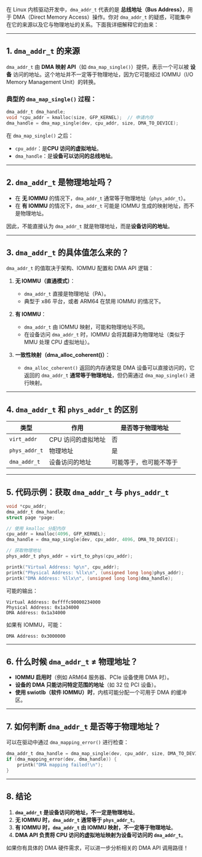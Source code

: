 在 Linux 内核驱动开发中，`dma_addr_t` 代表的是 **总线地址（Bus Address）**，用于 DMA（Direct Memory Access）操作。你对 `dma_addr_t` 的疑惑，可能集中在它的来源以及它与物理地址的关系。下面我详细解释它的由来：

---

## 1. `dma_addr_t` 的来源
`dma_addr_t` 由 **DMA 映射 API**（如 `dma_map_single()`）提供，表示一个可以被 **设备** 访问的地址。这个地址并不一定等于物理地址，因为它可能经过 IOMMU（I/O Memory Management Unit）的转换。

### 典型的 `dma_map_single()` 过程：
```c
dma_addr_t dma_handle;
void *cpu_addr = kmalloc(size, GFP_KERNEL);  // 申请内存
dma_handle = dma_map_single(dev, cpu_addr, size, DMA_TO_DEVICE);
```
在 `dma_map_single()` 之后：
- `cpu_addr`：是**CPU 访问的虚拟地址**。
- `dma_handle`：是**设备可以访问的总线地址**。

---

## 2. `dma_addr_t` 是物理地址吗？
- 在 **无 IOMMU** 的情况下，`dma_addr_t` 通常等于物理地址（`phys_addr_t`）。
- 在 **有 IOMMU** 的情况下，`dma_addr_t` 可能是 IOMMU 生成的映射地址，而不是物理地址。

因此，不能直接认为 `dma_addr_t` 就是物理地址，而是**设备访问的地址**。

---

## 3. `dma_addr_t` 的具体值怎么来的？
`dma_addr_t` 的值取决于架构、IOMMU 配置和 DMA API 逻辑：
1. **无 IOMMU（直通模式）**：
    - `dma_addr_t` 直接是物理地址（PA）。
    - 典型于 x86 平台，或者 ARM64 在禁用 IOMMU 的情况下。

2. **有 IOMMU**：
    - `dma_addr_t` 由 IOMMU 映射，可能和物理地址不同。
    - 在设备访问 `dma_addr_t` 时，IOMMU 会将其翻译为物理地址（类似于 MMU 处理 CPU 虚拟地址）。

3. **一致性映射（dma_alloc_coherent()）**：
    - `dma_alloc_coherent()` 返回的内存通常是 DMA 设备可以直接访问的，它返回的 `dma_addr_t` **通常等于物理地址**，但仍需通过 `dma_map_single()` 进行映射。

---

## 4. `dma_addr_t` 和 `phys_addr_t` 的区别
| 类型 | 作用 | 是否等于物理地址 |
|------|------|----------------|
| `virt_addr` | CPU 访问的虚拟地址 | 否 |
| `phys_addr_t` | 物理地址 | 是 |
| `dma_addr_t` | 设备访问的地址 | 可能等于，也可能不等于 |

---

## 5. 代码示例：获取 `dma_addr_t` 与 `phys_addr_t`
```c
void *cpu_addr;
dma_addr_t dma_handle;
struct page *page;

// 使用 kmalloc 分配内存
cpu_addr = kmalloc(4096, GFP_KERNEL);
dma_handle = dma_map_single(dev, cpu_addr, 4096, DMA_TO_DEVICE);

// 获取物理地址
phys_addr_t phys_addr = virt_to_phys(cpu_addr);

printk("Virtual Address: %p\n", cpu_addr);
printk("Physical Address: %llx\n", (unsigned long long)phys_addr);
printk("DMA Address: %llx\n", (unsigned long long)dma_handle);
```
可能的输出：
```
Virtual Address: 0xffffc90000234000
Physical Address: 0x1a34000
DMA Address: 0x1a34000
```
如果有 IOMMU，可能：
```
DMA Address: 0x3000000
```

---

## 6. 什么时候 `dma_addr_t` ≠ 物理地址？
- **IOMMU 启用时**（例如 ARM64 服务器、PCIe 设备使用 DMA 时）。
- **设备的 DMA 只能访问特定范围的地址**（如 32 位 PCI 设备）。
- **使用 swiotlb（软件 IOMMU）时**，内核可能分配一个可用于 DMA 的缓冲区。

---

## 7. 如何判断 `dma_addr_t` 是否等于物理地址？
可以在驱动中通过 `dma_mapping_error()` 进行检查：
```c
dma_addr_t dma_handle = dma_map_single(dev, cpu_addr, size, DMA_TO_DEVICE);
if (dma_mapping_error(dev, dma_handle)) {
    printk("DMA mapping failed!\n");
}
```

---

## 8. 结论
1. **`dma_addr_t` 是设备访问的地址，不一定是物理地址**。
2. **无 IOMMU 时，`dma_addr_t` 通常等于 `phys_addr_t`**。
3. **有 IOMMU 时，`dma_addr_t` 由 IOMMU 映射，不一定等于物理地址**。
4. **DMA API 负责将 CPU 访问的虚拟地址映射为设备可访问的 `dma_addr_t`**。

如果你有具体的 DMA 硬件需求，可以进一步分析相关的 DMA API 调用路径！